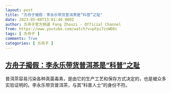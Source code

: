 ```yaml
---
layout: post
title: "方舟子揭假：李永乐带货普洱茶是“科普”之耻"
date: 2023-05-08T13:01:40.000Z
author: 方舟子官方频道 Fang Zhouzi - Official Channel
from: https://www.youtube.com/watch?v=pFpi7zsWD8c
tags: [ 方舟子 ]
comments: True
categories: [ 方舟子 ]
---
```

<!--1683550900000-->
[方舟子揭假：李永乐带货普洱茶是“科普”之耻](https://www.youtube.com/watch?v=pFpi7zsWD8c)
------

<div>
普洱茶容易污染各种真菌毒素，是由它的生产工艺和保存方式决定的，也是被众多实验证明的。李永乐带货普洱茶，与其“科普人士”的身份不符。
</div>
